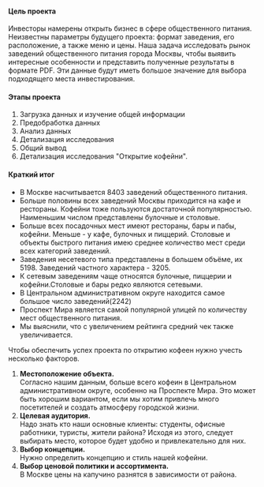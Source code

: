#### Цель проекта
Инвесторы намерены открыть бизнес в сфере общественного питания. Неизвестны параметры будущего проекта: формат заведения, его расположение, а также меню и цены. Наша задача исследовать рынок заведений общественного питания города Москвы, чтобы выявить интересные особенности и представить полученные результаты в формате PDF. Эти данные будут иметь большое значение для выбора подходящего места инвестирования.

#### Этапы проекта
1. Загрузка данных и изучение общей информации
2. Предобработка данных
3. Анализ данных
4. Детализация исследования
5. Общий вывод
6. Детализация исследования "Открытие кофейни".

#### Краткий итог
- В Москве насчитывается 8403 заведений общественного питания.
- Больше половины всех заведений Москвы приходится на кафе и рестораны. Кофейни тоже пользуются достаточной популярностью. Наименьшим числом представлены булочные и столовые.
- Больше всех посадочных мест имеют рестораны, бары и пабы, кофейни. Меньше - у кафе, булочных и пиццерий. Столовые и объекты быстрого питания имею среднее количество мест среди всех категорий заведений.
- Заведения несетевого типа представлены в большем объёме, их 5198. Заведений частного характера - 3205.
- К сетевым заведениям чаще относятся булочные, пиццерии и кофейни.Столовые и бары редко являются сетевыми.
- В Центральном административном округе находится самое большое число заведений(2242)
- Проспект Мира является самой популярной улицей по количеству мест общественного питания. 
- Мы выяснили, что с увеличением рейтинга средний чек также увеличивается.

Чтобы обеспечить успех проекта по открытию кофеен нужно учесть несколько факторов.
1. **Местоположение объекта.**  
Согласно нашим данным, больше всего кофеин в Центральном административном округе, особенно на Проспекте Мира. Это может быть хорошим вариантом, если мы хотим привлечь много посетителей и создать атмосферу городской жизни.
2. **Целевая аудитория.**  
Надо знать кто наши основные клиенты: студенты, офисные работники, туристы, жители района? Исходя из этого, следует выбирать место, которое будет удобно и привлекательно для них.
3. **Выбор концепции.**  
Нужно определить концепцию и стиль нашей кофейни.
4. **Выбор ценовой политики и ассортимента.**  
В Москве цены на капучино разнятся в зависимости от района.
